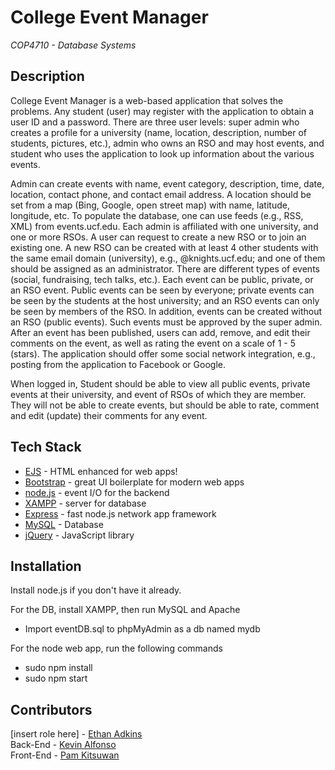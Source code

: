 # College Event Manager
*COP4710 - Database Systems*

## Description

College Event Manager is a web-based application that solves the problems. Any student (user) may register with the application to obtain a user ID and a password. There are three user levels: super  admin  who  creates a profile for a university (name, location, description, number of students, pictures, etc.), admin who owns an RSO and may host events, and student who uses the application to look up information about the various events.

Admin can create events with name, event category, description, time, date, location, contact phone, and contact email address. A location should be set from a map (Bing, Google, open 
street map) with name, latitude, longitude, etc. To populate the database, one can use feeds (e.g., RSS, XML) from events.ucf.edu. Each admin is affiliated with one university, and one or more RSOs. A user can request to create a new RSO or to join an existing one. A new RSO can be created with at least 4 other students with the same email domain (university), e.g., @knights.ucf.edu; and one of them should be assigned as an administrator. There are different types of events (social, fundraising, tech talks, etc.). Each event can be public, private, or an RSO event. Public events can be seen by everyone; private events can be seen by the students at the host university; and an RSO events can only be seen by members of the RSO. In addition, events can be created without an RSO (public events). Such events must be approved by the super admin. After an event has been published, users can add, remove, and edit their comments on the event, as well as rating the event on a scale of 1 - 5 (stars). The application should offer some social network integration, e.g., posting from the application to Facebook or Google. 

When logged in, Student should be able to view all public events, private events at their university, and event of RSOs of which they are member. They will not be able to create events, but should be able to rate, comment and edit (update) their comments for any event. 

## Tech Stack

- [EJS](https://ejs.co/) - HTML enhanced for web apps!
- [Bootstrap](http://github.com/twbs/bootstrap/) - great UI boilerplate for modern web apps
- [node.js](https://nodejs.org/en/) - event I/O for the backend
- [XAMPP](https://www.apachefriends.org/) - server for database
- [Express](http://expressjs.com) - fast node.js network app framework
- [MySQL](http://mysql.com/) - Database
- [jQuery](http://jquery.com) - JavaScript library

## Installation
Install node.js if you don't have it already.

For the DB, install XAMPP, then run MySQL and Apache
- Import eventDB.sql to phpMyAdmin as a db named mydb

For the node web app, run the following commands
- sudo npm install
- sudo npm start

## Contributors
[insert role here] - [Ethan Adkins](https://github.com/EthanAdkins)
<br> Back-End - [Kevin Alfonso](https://github.com/Kooven47)
<br> Front-End - [Pam Kitsuwan](https://github.com/sspamss)
